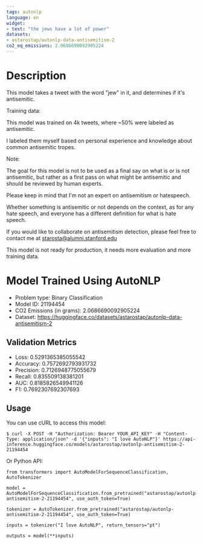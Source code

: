 ```yaml
---
tags: autonlp
language: en
widget:
- text: "the jews have a lot of power"
datasets:
- astarostap/autonlp-data-antisemitism-2
co2_eq_emissions: 2.0686690092905224
---
```


# Description

This model takes a tweet with the word "jew" in it, and determines if it's antisemitic.

Training data:

This model was trained on 4k tweets, where ~50% were labeled as antisemitic.

I labeled them myself based on personal experience and knowledge about common antisemitic tropes.

Note:

The goal for this model is not to be used as a final say on what is or is not antisemitic, but rather as a first pass on what might be antisemitic and should be reviewed by human experts.

Please keep in mind that I'm not an expert on antisemitism or hatespeech.

Whether something is antisemitic or not depends on the context, as for any hate speech, and everyone has a different definition for what is hate speech.

If you would like to collaborate on antisemitism detection, please feel free to contact me at starosta@alumni.stanford.edu

This model is not ready for production, it needs more evaluation and more training data.

# Model Trained Using AutoNLP

- Problem type: Binary Classification
- Model ID: 21194454
- CO2 Emissions (in grams): 2.0686690092905224
- Dataset: https://huggingface.co/datasets/astarostap/autonlp-data-antisemitism-2

## Validation Metrics

- Loss: 0.5291365385055542
- Accuracy: 0.7572692793931732
- Precision: 0.7126948775055679
- Recall: 0.835509138381201
- AUC: 0.8185826549941126
- F1: 0.7692307692307693

## Usage

You can use cURL to access this model:

```
$ curl -X POST -H "Authorization: Bearer YOUR_API_KEY" -H "Content-Type: application/json" -d '{"inputs": "I love AutoNLP"}' https://api-inference.huggingface.co/models/astarostap/autonlp-antisemitism-2-21194454
```

Or Python API:

```
from transformers import AutoModelForSequenceClassification, AutoTokenizer

model = AutoModelForSequenceClassification.from_pretrained("astarostap/autonlp-antisemitism-2-21194454", use_auth_token=True)

tokenizer = AutoTokenizer.from_pretrained("astarostap/autonlp-antisemitism-2-21194454", use_auth_token=True)

inputs = tokenizer("I love AutoNLP", return_tensors="pt")

outputs = model(**inputs)
```